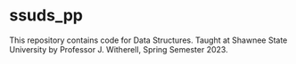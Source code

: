 # ssuds_pp
This repository contains code for Data Structures. Taught at Shawnee State University by Professor J. Witherell, Spring Semester 2023.
